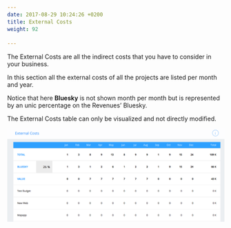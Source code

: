 ```yaml
---
date: 2017-08-29 10:24:26 +0200
title: External Costs
weight: 92

---
```



The External Costs are all the indirect costs that you have to consider in your business.

In this section all the external costs of all the projects are listed per month and year.

Notice that here **Bluesky** is not shown month per month but is represented by an unic percentage on the Revenues’ Bluesky.

The External Costs table can only be visualized and not directly modified.

![](/uploads/2017/08/29/External%20Cost.png)

